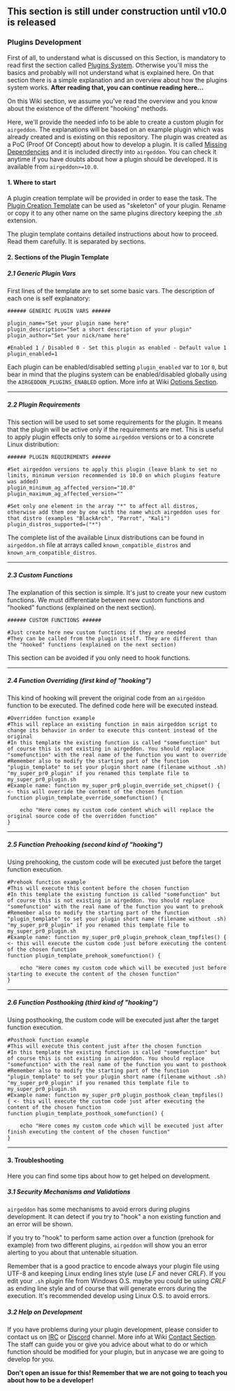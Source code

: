 ## This section is still under construction until v10.0 is released

### Plugins Development

First of all, to understand what is discussed on this Section, is mandatory to read first the section called [Plugins System]. Otherwise you'll miss the basics and probably will not understand what is explained here. On that section there is a simple explanation and an overview about how the plugins system works. **After reading that, you can continue reading here...**

On this Wiki section, we assume you've read the overview and you know about the existence of the different "hooking" methods.

Here, we'll provide the needed info to be able to create a custom plugin for `airgeddon`. The explanations will be based on an example plugin which was already created and is existing on this repository. The plugin was created as a PoC (Proof Of Concept) about how to develop a plugin. It is called [Missing Dependencies] and it is included directly into `airgeddon`. You can check it anytime if you have doubts about how a plugin should be developed. It is available from `airgeddon>=10.0`.

#### 1. Where to start

A plugin creation template will be provided in order to ease the task. The [Plugin Creation Template] can be used as "skeleton" of your plugin. Rename or copy it to any other name on the same plugins directory keeping the _.sh_ extension.

The plugin template contains detailed instructions about how to proceed. Read them carefully. It is separated by sections.

#### 2. Sections of the Plugin Template

##### 2.1 Generic Plugin Vars

First lines of the template are to set some basic vars. The description of each one is self explanatory:

```
###### GENERIC PLUGIN VARS ######

plugin_name="Set your plugin name here"
plugin_description="Set a short description of your plugin"
plugin_author="Set your nick/name here"

#Enabled 1 / Disabled 0 - Set this plugin as enabled - Default value 1
plugin_enabled=1
```

Each plugin can be enabled/disabled setting `plugin_enabled` var to `1`or `0`, but bear in mind that the plugins system can be enabled/disabled globally using the `AIRGEDDON_PLUGINS_ENABLED` option. More info at Wiki [Options Section].

___

##### 2.2 Plugin Requirements

This section will be used to set some requirements for the plugin. It means that the plugin will be active only if the requirements are met. This is useful to apply plugin effects only to some `airgeddon` versions or to a concrete Linux distribution:

```
###### PLUGIN REQUIREMENTS ######

#Set airgeddon versions to apply this plugin (leave blank to set no limits, minimum version recommended is 10.0 on which plugins feature was added)
plugin_minimum_ag_affected_version="10.0"
plugin_maximum_ag_affected_version=""

#Set only one element in the array "*" to affect all distros, otherwise add them one by one with the name which airgeddon uses for that distro (examples "BlackArch", "Parrot", "Kali")
plugin_distros_supported=("*")
```

The complete list of the available Linux distributions can be found in `airgeddon.sh` file at arrays called `known_compatible_distros` and `known_arm_compatible_distros`.

___

##### 2.3 Custom Functions

The explanation of this section is simple. It's just to create your new custom functions. We must differentiate between new custom functions and "hooked" functions (explained on the next section). 

```
###### CUSTOM FUNCTIONS ######

#Just create here new custom functions if they are needed
#They can be called from the plugin itself. They are different than the "hooked" functions (explained on the next section)
```

This section can be avoided if you only need to hook functions.

___

##### 2.4 Function Overriding (first kind of "hooking")

This kind of hooking will prevent the original code from an `airgeddon` function to be executed. The defined code here will be executed instead.

```
#Overridden function example
#This will replace an existing function in main airgeddon script to change its behavior in order to execute this content instead of the original
#In this template the existing function is called "somefunction" but of course this is not existing in airgeddon. You should replace "somefunction" with the real name of the function you want to override
#Remember also to modify the starting part of the function "plugin_template" to set your plugin short name (filename without .sh) "my_super_pr0_plugin" if you renamed this template file to my_super_pr0_plugin.sh
#Example name: function my_super_pr0_plugin_override_set_chipset() { <- this will override the content of the chosen function
function plugin_template_override_somefunction() {

	echo "Here comes my custom code content which will replace the original source code of the overridden function"
}
```

___

##### 2.5 Function Prehooking (second kind of "hooking")

Using prehooking, the custom code will be executed just before the target function execution.

```
#Prehook function example
#This will execute this content before the chosen function
#In this template the existing function is called "somefunction" but of course this is not existing in airgeddon. You should replace "somefunction" with the real name of the function you want to prehook
#Remember also to modify the starting part of the function "plugin_template" to set your plugin short name (filename without .sh) "my_super_pr0_plugin" if you renamed this template file to my_super_pr0_plugin.sh
#Example name: function my_super_pr0_plugin_prehook_clean_tmpfiles() { <- this will execute the custom code just before executing the content of the chosen function
function plugin_template_prehook_somefunction() {

	echo "Here comes my custom code which will be executed just before starting to execute the content of the chosen function"
}
```

___

##### 2.6 Function Posthooking (third kind of "hooking")

Using posthooking, the custom code will be executed just after the target function execution.

```
#Posthook function example
#This will execute this content just after the chosen function
#In this template the existing function is called "somefunction" but of course this is not existing in airgeddon. You should replace "somefunction" with the real name of the function you want to posthook
#Remember also to modify the starting part of the function "plugin_template" to set your plugin short name (filename without .sh) "my_super_pr0_plugin" if you renamed this template file to my_super_pr0_plugin.sh
#Example name: function my_super_pr0_plugin_posthook_clean_tmpfiles() { <- this will execute the custom code just after executing the content of the chosen function
function plugin_template_posthook_somefunction() {

	echo "Here comes my custom code which will be executed just after finish executing the content of the chosen function"
}
```

___

#### 3. Troubleshooting

Here you can find some tips about how to get helped on development.

##### 3.1 Security Mechanisms and Validations

`airgeddon` has some mechanisms to avoid errors during plugins development. It can detect if you try to "hook" a non existing function and an error will be shown.

If you try to "hook" to perform same action over a function (prehook for example) from two different plugins, `airgeddon` will show you an error alerting to you about that untenable situation.

Remember that is a good practice to encode always your plugin file using UTF-8 and keeping Linux ending lines style (use _LF_ and never _CRLF_). If you edit your `.sh` plugin file from Windows O.S. maybe you could be using _CRLF_ as ending line style and of course that will generate errors during the execution. It's recommended develop using Linux O.S. to avoid errors.

##### 3.2 Help on Development

If you have problems during your plugin development, please consider to contact us on [IRC] or [Discord] channel. More info at Wiki [Contact Section]. The staff can guide you or give you advice about what to do or which function should be modified for your plugin, but in anycase we are going to develop for you.

**Don't open an issue for this! Remember that we are not going to teach you about how to be a developer!**

[Missing Dependencies]: https://github.com/v1s1t0r1sh3r3/airgeddon/blob/dev/plugins/missing_dependencies.sh
[Plugins System]: https://github.com/v1s1t0r1sh3r3/airgeddon/wiki/Plugins%20System
[Plugin Creation Template]: https://github.com/v1s1t0r1sh3r3/airgeddon/blob/dev/plugins/plugin_template.sh
[Options Section]: https://github.com/v1s1t0r1sh3r3/airgeddon/wiki/Options
[Contact Section]: https://github.com/v1s1t0r1sh3r3/airgeddon/wiki/Contact
[Discord]: https://discord.gg/sQ9dgt9
[IRC]: https://webchat.freenode.net/
